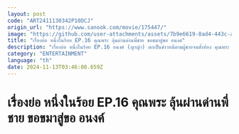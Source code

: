 ```yaml
---
layout: post
code: "ART2411130342P10DCJ"
origin_url: "https://www.sanook.com/movie/175447/"
image: "https://github.com/user-attachments/assets/7b9e6619-8ad4-443c-a544-54ab48bac6bb"
title: "เรื่องย่อ หนึ่งในร้อย EP.16 คุณพระ ลุ้นผ่านด่านพี่ชาย ขอขมาสู่ขอ อนงค์"
description: "เรื่องย่อ หนึ่งในร้อย EP.16 อนงค์ (ญาญ่า) ตกเป็นข่าวหนีตามผู้ชายจนตั้งท้อง คุณพระ (ต่อ) ต้องผ่านด่านเคลียร์ใจบรรดาพี่ชายของอนงค์ พร้อมขอขมาสู่ขอตามประเพณี"
category: "ENTERTAINMENT"
language: "th"
date: 2024-11-13T03:46:08.659Z
---
```


# เรื่องย่อ หนึ่งในร้อย EP.16 คุณพระ ลุ้นผ่านด่านพี่ชาย ขอขมาสู่ขอ อนงค์